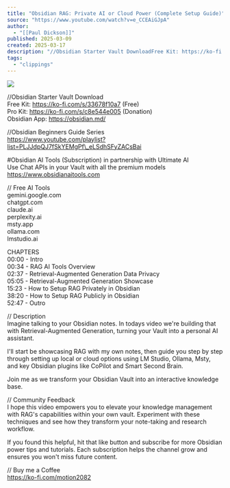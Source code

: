 ```yaml
---
title: "Obsidian RAG: Private AI or Cloud Power (Complete Setup Guide)"
source: "https://www.youtube.com/watch?v=e_CCEAiGJpA"
author:
  - "[[Paul Dickson]]"
published: 2025-03-09
created: 2025-03-17
description: "//Obsidian Starter Vault DownloadFree Kit: https://ko-fi.com/s/33678f10a7 (Free)Pro Kit: https://ko-fi.com/s/c8e544e005 (Donation)Obsidian App: https://obsidian.md///Obsidian Beginners Guide Seri"
tags:
  - "clippings"
---
```

![](https://www.youtube.com/watch?v=e_CCEAiGJpA)  

//Obsidian Starter Vault Download  
Free Kit: https://ko-fi.com/s/33678f10a7 (Free)  
Pro Kit: https://ko-fi.com/s/c8e544e005 (Donation)  
Obsidian App: https://obsidian.md/  
  
//Obsidian Beginners Guide Series  
https://www.youtube.com/playlist?list=PLJJdpQJ7fSkYEMgPf\_eLSdhSFyZACsBai  
  
#Obsidian AI Tools (Subscription) in partnership with Ultimate AI  
Use Chat APIs in your Vault with all the premium models  
https://www.obsidianaitools.com  
  
// Free AI Tools  
gemini.google.com  
chatgpt.com  
claude.ai  
perplexity.ai  
msty.app  
ollama.com  
lmstudio.ai  
  
CHAPTERS  
00:00 - Intro  
00:34 - RAG AI Tools Overview  
02:37 - Retrieval-Augmented Generation Data Privacy  
05:05 - Retrieval-Augmented Generation Showcase  
15:23 - How to Setup RAG Privately in Obsidian  
38:20 - How to Setup RAG Publicly in Obsidian  
52:47 - Outro  
  
// Description  
Imagine talking to your Obsidian notes. In todays video we're building that with Retrieval-Augmented Generation, turning your Vault into a personal AI assistant.  
  
I'll start be showcasing RAG with my own notes, then guide you step by step through setting up local or cloud options using LM Studio, Ollama, Msty, and key Obsidian plugins like CoPilot and Smart Second Brain.  
  
Join me as we transform your Obsidian Vault into an interactive knowledge base.  
  
// Community Feedback  
I hope this video empowers you to elevate your knowledge management with RAG's capabilities within your own vault. Experiment with these techniques and see how they transform your note-taking and research workflow.  
  
If you found this helpful, hit that like button and subscribe for more Obsidian power tips and tutorials. Each subscription helps the channel grow and ensures you won't miss future content.  
  
// Buy me a Coffee  
https://ko-fi.com/motion2082